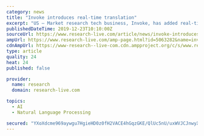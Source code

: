 ```yaml
---
category: news
title: "Invoke introduces real-time translation"
excerpt: "US – Market research tech business, Invoke, has added real-time translations to its qualitative/quantitative technology platform. Invoke uses natural language processing and machine learning to offer translations in real time, helping brands to run sessions in many countries and monitor the consumer feedback, in their own language."
publishedDateTime: 2019-12-23T10:10:00Z
sourceUrl: https://www.research-live.com/article/news/invoke-introduces-realtime-translation/id/5063282
ampUrl: https://www.research-live.com/amp-page.html?id=5063282&name=invoke-introduces-realtime-translation
cdnAmpUrl: https://www-research--live-com.cdn.ampproject.org/c/s/www.research-live.com/amp-page.html?id=5063282&name=invoke-introduces-realtime-translation
type: article
quality: 24
heat: 24
published: false

provider:
  name: research
  domain: research-live.com

topics:
  - AI
  - Natural Language Processing

secured: "YXoXdcme969aywgu7HgieHD0z0fH2VACE4hGqzGKE/QlUc5nU/uxWVJCJnwyXlF5/WATaLmABjouPX3KfXwE2T2OoWEvod4yBr3bcIWrcPNpSRTBrtIjI7O+kcYgiidsS5QNOr/BRYNCTIUkeSNGa0mEMN3p36ijApImomiJgYARE0kbZ6CQ3keZl6CTQV6CB7qKRFihcN177bh6LFP2Sn+eOmMZtREG90KPWQb5qJ+g3jd4XuyZnrdR3r3TJs3hagSBfY22JUdY5Xa/RFXPIQ==;m6vJMy2Dxg7fXN2i3KwbiQ=="
---
```


